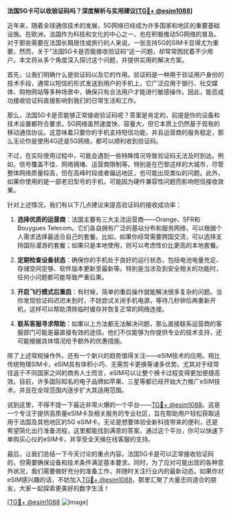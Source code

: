 **法国5G卡可以收验证码吗？深度解析与实用建议[[TG💪+ @esim1088](https://t.me/s/esim1088)]**

近年来，随着全球通信技术的发展，5G网络已经成为许多国家和地区的重要基础设施。在欧洲，法国作为科技和文化的中心之一，也在积极推动5G网络的普及。对于那些需要在法国长期居住或旅行的人来说，一张支持5G的SIM卡显得尤为重要。然而，关于“法国5G卡是否能接收验证码”这一问题，却常常困扰着不少用户。本文将从多个角度深入探讨这个问题，并提供实用的解决方案。

首先，让我们明确什么是验证码以及它的作用。验证码是一种用于验证用户身份的技术手段，通常以短信的形式发送到用户的手机上。它广泛应用于银行、社交媒体、购物网站等多种场景中，确保只有合法用户才能进行敏感操作。因此，能否成功接收验证码直接影响到我们的日常生活和工作。

那么，法国5G卡是否能够正常接收验证码呢？答案是肯定的，前提是你的设备和技术设置都符合要求。5G网络虽然速度快、容量大，但它本质上仍然基于现有的移动通信协议。这意味着只要你的手机支持短信功能，并且运营商的服务稳定，那么无论你是使用4G还是5G网络，都可以顺利收到验证码。

不过，在实际使用过程中，可能会遇到一些特殊情况导致验证码无法及时到达。例如，信号覆盖不佳、网络拥堵、运营商限制等。特别是在巴黎这样的大城市，尽管整体网络质量较高，但在高峰时段或者偏远地区，也可能出现类似的问题。此外，如果你使用的是一部老旧型号的手机，可能因为硬件兼容性问题而影响短信接收效果。

针对上述情况，我们有以下几点建议来提高验证码的接收成功率：

1. **选择优质的运营商**：法国主要有三大主流运营商——Orange、SFR和Bouygues Telecom。它们各自拥有广泛的基站分布和服务网络，可以根据个人需求选择最适合自己的套餐。比如，如果你经常需要跨国交流，可以选择支持国际漫游的套餐；如果只是本地使用，则可以考虑性价比更高的本地套餐。

2. **定期检查设备状态**：确保你的手机处于良好的运行状态，包括电池电量充足、存储空间足够、软件版本更新至最新等。特别是当涉及到安全相关的功能时，任何小问题都可能导致严重后果。

3. **开启飞行模式后重启**：有时候，简单的重启操作就能解决很多复杂的问题。当你发现验证码迟迟未到时，不妨尝试关闭手机电源，等待几秒钟后再重新开机，这样可以帮助清除临时缓存并恢复正常的网络连接。

4. **联系客服寻求帮助**：如果以上方法都无法解决问题，那么直接联系运营商的客服部门可能是最直接有效的途径。他们不仅能够为你提供专业的技术支持，还可能根据具体情况给予额外的优惠措施。

除了上述常规操作外，还有一个新兴的趋势值得关注——eSIM技术的应用。相比传统物理SIM卡，eSIM具有体积小巧、无需剪卡更换等诸多优势。尤其对于经常往返于不同国家之间的商务人士而言，eSIM可以让整个换卡过程变得更加便捷高效。目前，许多国际知名的电子品牌如苹果、三星等都已经开始大力推广eSIM技术，并且在全球范围内逐步扩大其适用范围。

说到这里，不得不提一下最近非常火爆的一个平台——[TG💪+ @esim1088](https://t.me/s/esim1088)。这是一个专注于提供高质量eSIM卡及相关服务的专业社区，旨在帮助用户轻松获取适用于法国及其他地区的5G eSIM卡。无论是想要体验全新科技带来的便利，还是希望简化出行准备流程，这里都能找到满意的答案。通过这个平台，你可以快速下单购买心仪的eSIM卡，并享受全天候在线客服的支持。

最后，让我们总结一下今天讨论的重点内容。法国5G卡是可以正常接收验证码的，但需要确保设备和技术条件满足基本要求。同时，为了应对可能出现的各种意外状况，我们需要做好充分的准备工作，并随时关注行业内的最新动态。如果你对eSIM感兴趣的话，不妨加入[TG💪+ @esim1088](https://t.me/s/esim1088)，那里汇聚了大量志同道合的朋友，大家一起探索更美好的数字生活！

[[TG💪+ @esim1088](https://t.me/s/esim1088) ![Image](https://i.postimg.cc/4NQfJmqS/Snipaste-2025-05-13-00-14-12.png)]